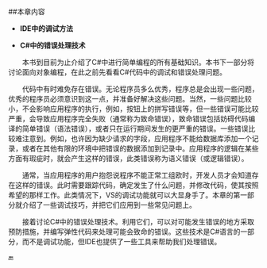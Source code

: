 ##本章内容

* **IDE中的调试方法**

* **C#中的错误处理技术**

&emsp;&emsp;本书到目前为止介绍了C#中进行简单编程的所有基础知识。本书下一部分将讨论面向对象编程，在此之前先看看C#代码中的调试和错误处理问题。

&emsp;&emsp;代码中有时难免存在错误。无论程序员多么优秀，程序总是会出现一些问题，优秀的程序员必须意识到这一点，并准备好解决这些问题。当然，一些问题比较小，不会影响应用程序的执行，例如，按钮上的拼写错误等，但一些错误可能比较严重，会导致应用程序完全失败（通常称为致命错误），致命错误包括妨碍代码编译的简单错误（语法错误），或者只在运行期间发生的更严重的错误。一些错误比较难注意到。例如，也许因为缺少请求的字段，应用程序不能给数据库添加一个记录，或者在其他有限的环境中把错误的数据添加到记录中。应用程序的逻辑在某些方面有瑕疵时，就会产生这样的错误，此类错误称为语义错误（或逻辑错误）。

&emsp;&emsp;通常，当应用程序的用户抱怨说程序不能正常工组欧时，开发人员才会知道存在这样的错误。此时需要跟踪代码，确定发生了什么问题，并修改代码，使其按照希望的那样工作。此类情况下，VS的调试功能就可以大显身手了。本章的第一部分就介绍了一些调试技巧，并把它们应用到一些常见问题上。

&emsp;&emsp;接着讨论C#中的错误处理技术。利用它们，可以对可能发生错误的地方采取预防措施，并编写弹性代码来处理可能会致命的错误。这些技术是C#语言的一部分，而不是调试功能，但IDE也提供了一些工具来帮助我们处理错误。





🔚
